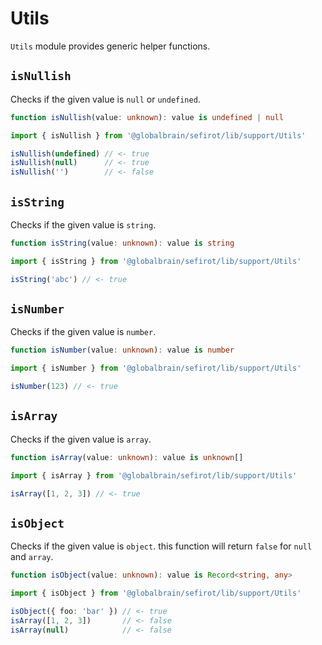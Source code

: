 # Utils

`Utils` module provides generic helper functions.

## `isNullish`

Checks if the given value is `null` or `undefined`.

```ts
function isNullish(value: unknown): value is undefined | null
```

```ts
import { isNullish } from '@globalbrain/sefirot/lib/support/Utils'

isNullish(undefined) // <- true
isNullish(null)      // <- true
isNullish('')        // <- false
```

## `isString`

Checks if the given value is `string`.

```ts
function isString(value: unknown): value is string
```

```ts
import { isString } from '@globalbrain/sefirot/lib/support/Utils'

isString('abc') // <- true
```

## `isNumber`

Checks if the given value is `number`.

```ts
function isNumber(value: unknown): value is number
```

```ts
import { isNumber } from '@globalbrain/sefirot/lib/support/Utils'

isNumber(123) // <- true
```

## `isArray`

Checks if the given value is `array`.

```ts
function isArray(value: unknown): value is unknown[]
```

```ts
import { isArray } from '@globalbrain/sefirot/lib/support/Utils'

isArray([1, 2, 3]) // <- true
```

## `isObject`

Checks if the given value is `object`. this function will return `false` for `null` and `array`.

```ts
function isObject(value: unknown): value is Record<string, any>
```

```ts
import { isObject } from '@globalbrain/sefirot/lib/support/Utils'

isObject({ foo: 'bar' }) // <- true
isArray([1, 2, 3])       // <- false
isArray(null)            // <- false
```

